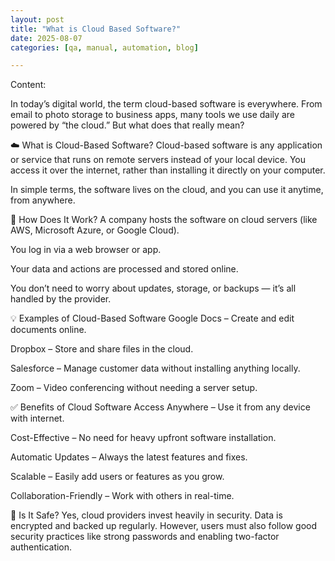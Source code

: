 ```yaml
---
layout: post
title: "What is Cloud Based Software?"
date: 2025-08-07
categories: [qa, manual, automation, blog]

---
```


Content:

In today’s digital world, the term cloud-based software is everywhere. From email to photo storage to business apps, many tools we use daily are powered by “the cloud.” But what does that really mean?

☁️ What is Cloud-Based Software?
Cloud-based software is any application or service that runs on remote servers instead of your local device. You access it over the internet, rather than installing it directly on your computer.

In simple terms, the software lives on the cloud, and you can use it anytime, from anywhere.

🔧 How Does It Work?
A company hosts the software on cloud servers (like AWS, Microsoft Azure, or Google Cloud).

You log in via a web browser or app.

Your data and actions are processed and stored online.

You don’t need to worry about updates, storage, or backups — it’s all handled by the provider.

💡 Examples of Cloud-Based Software
Google Docs – Create and edit documents online.

Dropbox – Store and share files in the cloud.

Salesforce – Manage customer data without installing anything locally.

Zoom – Video conferencing without needing a server setup.

✅ Benefits of Cloud Software
Access Anywhere – Use it from any device with internet.

Cost-Effective – No need for heavy upfront software installation.

Automatic Updates – Always the latest features and fixes.

Scalable – Easily add users or features as you grow.

Collaboration-Friendly – Work with others in real-time.

🔐 Is It Safe?
Yes, cloud providers invest heavily in security. Data is encrypted and backed up regularly. However, users must also follow good security practices like strong passwords and enabling two-factor authentication.

